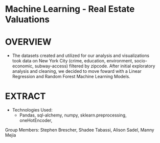 # Machine Learning - Real Estate Valuations

# OVERVIEW

* The datasets created and utilized for our analysis and visualizations took data on New York City (crime, education, environment, socio-economic, subway-access) filtered by zipcode. After initial exploratory analysis and cleaning, we decided to move foward with a Linear Regression and Random Forest Machine Learning Models.

# EXTRACT
* Technologies Used: 
  * Pandas, sql-alchemy, numpy, sklearn.preprocessing, oneHotEncoder,


Group Members: Stephen Brescher, Shadee Tabassi, Alison Sadel, Manny Mejia

